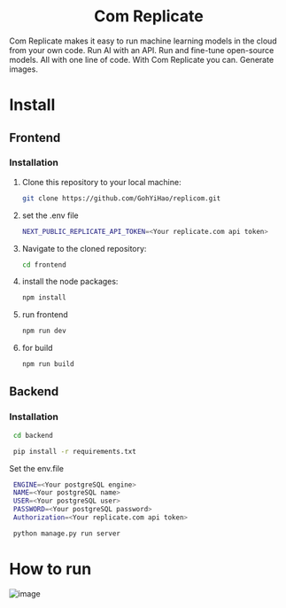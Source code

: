 <div align="center">

# **Com Replicate**

</div>

Com Replicate makes it easy to run machine learning models in the cloud from your own code.
Run AI with an API. Run and fine-tune open-source models.  All with one line of code. With Com Replicate you can. Generate images.

# Install
## Frontend
### Installation

1. Clone this repository to your local machine:

   ```bash
   git clone https://github.com/GohYiHao/replicom.git

2. set the .env file
   ```bash
   NEXT_PUBLIC_REPLICATE_API_TOKEN=<Your replicate.com api token>

3. Navigate to the cloned repository:

   ```bash
   cd frontend

4. install the node packages:
   ```bash
   npm install
5. run frontend
    ```bash
   npm run dev

6. for build
   ```bash
   npm run build


## Backend
### Installation

   ```bash
    cd backend
   ```
   ```bash
    pip install -r requirements.txt
   ```

   Set the env.file
   ```bash     
    ENGINE=<Your postgreSQL engine>
    NAME=<Your postgreSQL name>
    USER=<Your postgreSQL user>
    PASSWORD=<Your postgreSQL password>
    Authorization=<Your replicate.com api token>
   ```
    

   ```bash
    python manage.py run server
   ```
# How to run
![image](https://github.com/GohYiHao/replicom/assets/153108882/0bc7cf5f-21d1-4db9-b376-4f3d1d0d0909)

